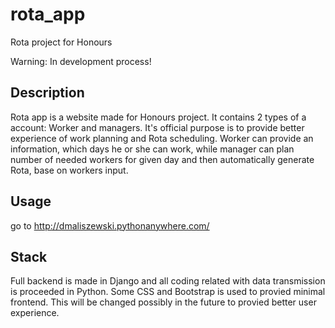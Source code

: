 # rota_app
Rota project for Honours

Warning: In development process!

## Description

Rota app is a website made for Honours project. It contains 2 types of a account: Worker and managers. 
It's official purpose is to provide better experience of work planning and Rota scheduling.
Worker can provide an information, which days he or she can work, while manager can plan number of needed workers for given day and then automatically generate Rota,
base on workers input.

## Usage

go to http://dmaliszewski.pythonanywhere.com/


## Stack
Full backend is made in Django and all coding related with data transmission is proceeded in Python. 
Some CSS and Bootstrap is used to provied minimal frontend. This will be changed possibly in the future to provied better user experience. 
